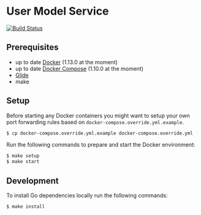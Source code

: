 # User Model Service

[![Build Status](https://img.shields.io/travis/deshboard/user-model-service.svg?style=flat-square)](https://travis-ci.org/deshboard/user-model-service)


## Prerequisites

- up to date [Docker](https://www.docker.com/) (1.13.0 at the moment)
- up to date [Docker Compose](https://docs.docker.com/compose/) (1.10.0 at the moment)
- [Glide](http://glide.sh/)
- make


## Setup

Before starting any Docker containers you might want to setup your own port forwarding rules based on `docker-compose.override.yml.example`.

``` bash
$ cp docker-compose.override.yml.example docker-compose.override.yml
```

Run the following commands to prepare and start the Docker environment:

``` bash
$ make setup
$ make start
```


## Development

To install Go dependencies locally run the following commands:

``` bash
$ make install
```
